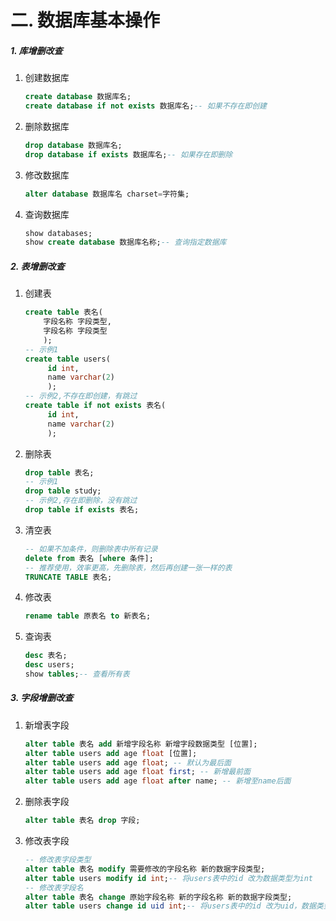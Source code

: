 # 二. 数据库基本操作
##### 1. 库增删改查
1. 创建数据库
   ```sql
   create database 数据库名;
   create database if not exists 数据库名;-- 如果不存在即创建
   ```
3. 删除数据库
   ```sql
   drop database 数据库名;
   drop database if exists 数据库名;-- 如果存在即删除
   ```
4. 修改数据库
   ```sql
   alter database 数据库名 charset=字符集;
   ```
5. 查询数据库
   ```sql
   show databases;
   show create database 数据库名称;-- 查询指定数据库
   ```
##### 2. 表增删改查
1. 创建表
   ```sql
   create table 表名(
       字段名称 字段类型,
       字段名称 字段类型
       );
   -- 示例1
   create table users(
        id int,
        name varchar(2)
        );
   -- 示例2,不存在即创建，有跳过
   create table if not exists 表名(
        id int,
        name varchar(2)
        );
   ```
2. 删除表
    ```sql
    drop table 表名;
    -- 示例1
    drop table study;
    -- 示例2,存在即删除，没有跳过
    drop table if exists 表名;
    ```
3. 清空表

    ```sql
    -- 如果不加条件，则删除表中所有记录
    delete from 表名 [where 条件];
    -- 推荐使用，效率更高，先删除表，然后再创建一张一样的表
    TRUNCATE TABLE 表名;
    ```

4. 修改表
   ```sql
   rename table 原表名 to 新表名;
   ```
5. 查询表
   ```sql
   desc 表名;
   desc users;
   show tables;-- 查看所有表
   ```

##### 3. 字段增删改查
1. 新增表字段
   ```sql
   alter table 表名 add 新增字段名称 新增字段数据类型 [位置];
   alter table users add age float [位置]; 
   alter table users add age float; -- 默认为最后面
   alter table users add age float first; -- 新增最前面
   alter table users add age float after name; -- 新增至name后面
   ```
2. 删除表字段
   ```sql
   alter table 表名 drop 字段;
   ```
3. 修改表字段
   ```sql
   -- 修改表字段类型
   alter table 表名 modify 需要修改的字段名称 新的数据字段类型;
   alter table users modify id int;-- 将users表中的id 改为数据类型为int
   -- 修改表字段名
   alter table 表名 change 原始字段名称 新的字段名称 新的数据字段类型;
   alter table users change id uid int;-- 将users表中的id 改为uid，数据类型为int
   ```